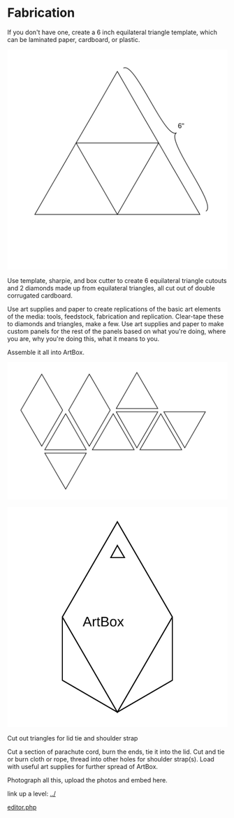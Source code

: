 # Fabrication

If you don't have one, create a 6 inch equilateral triangle template, which can be laminated paper, cardboard, or plastic.

![](../symbols/template.svg)

Use template, sharpie, and box cutter to create 6 equilateral triangle cutouts and 2 diamonds made up from equilateral triangles, all cut out of double corrugated cardboard.


Use art supplies and paper to create replications of the basic art elements of the media: tools, feedstock, fabrication and replication.  Clear-tape these to diamonds and triangles, make a few.  Use art supplies and paper to make custom panels for the rest of the panels based on what you're doing, where you are, why you're doing this, what it means to you.

Assemble it all into ArtBox.  

![](../symbols/layout.svg)

![](../symbols/artbox.svg)

Cut out triangles for lid tie and shoulder strap

Cut a section of parachute cord, burn the ends, tie it into the lid.  Cut and tie or burn cloth or rope, thread into other holes for shoulder strap(s).  Load with useful art supplies for further spread of ArtBox.

Photograph all this, upload the photos and embed here.  

link up a level: [../](../)

[editor.php](editor.php)
